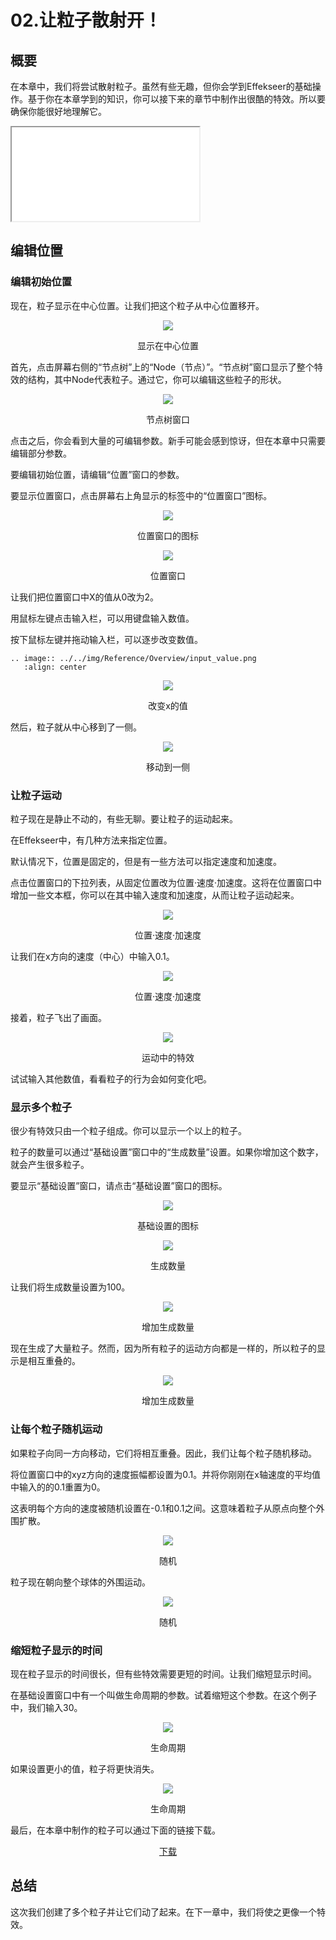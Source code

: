 ﻿# 02.让粒子散射开！

## 概要

在本章中，我们将尝试散射粒子。虽然有些无趣，但你会学到Effekseer的基础操作。基于你在本章学到的知识，你可以接下来的章节中制作出很酷的特效。所以要确保你能很好地理解它。

<iframe src='../../Sample/viewer_en.html#02_Sample/effect.efk'></iframe>

## 编辑位置
   
### 编辑初始位置

现在，粒子显示在中心位置。让我们把这个粒子从中心位置移开。

<div align="center">
<img src="../../img/Tutorial/01_square.png">
<p>显示在中心位置</p>
</div>

首先，点击屏幕右侧的“节点树”上的“Node（节点）”。“节点树”窗口显示了整个特效的结构，其中Node代表粒子。通过它，你可以编辑这些粒子的形状。

<div align="center">
<img src="../../img/Tutorial/02_nodetree.png">
<p>节点树窗口</p>
</div>

点击之后，你会看到大量的可编辑参数。新手可能会感到惊讶，但在本章中只需要编辑部分参数。

要编辑初始位置，请编辑“位置”窗口的参数。

要显示位置窗口，点击屏幕右上角显示的标签中的“位置窗口”图标。

<div align="center">
<img src="../../img/Tutorial/02_position_icon.png">
<p>位置窗口的图标</p>
</div>

<div align="center">
<img src="../../img/Tutorial/02_position_en.png">
<p>位置窗口</p>
</div>

让我们把位置窗口中X的值从0改为2。

用鼠标左键点击输入栏，可以用键盘输入数值。

按下鼠标左键并拖动输入栏，可以逐步改变数值。

```eval_rst
.. image:: ../../img/Reference/Overview/input_value.png
   :align: center
```

<div align="center">
<img src="../../img/Tutorial/02_position_input_en.png">
<p>改变x的值</p>
</div>

然后，粒子就从中心移到了一侧。

<div align="center">
<img src="../../img/Tutorial/02_position_input_view.png">
<p>移动到一侧</p>
</div>

### 让粒子运动

粒子现在是静止不动的，有些无聊。要让粒子的运动起来。

在Effekseer中，有几种方法来指定位置。

默认情况下，位置是固定的，但是有一些方法可以指定速度和加速度。

点击位置窗口的下拉列表，从固定位置改为位置·速度·加速度。这将在位置窗口中增加一些文本框，你可以在其中输入速度和加速度，从而让粒子运动起来。

<div align="center">
<img src="../../img/Tutorial/02_pva_en.png">
<p>位置·速度·加速度</p>
</div>

让我们在x方向的速度（中心）中输入0.1。

<div align="center">
<img src="../../img/Tutorial/02_pva_input_en.png">
<p>位置·速度·加速度</p>
</div>

接着，粒子飞出了画面。

<div align="center">
<img src="../../img/Tutorial/02_pva.gif">
<p>运动中的特效</p>
</div>

试试输入其他数值，看看粒子的行为会如何变化吧。

### 显示多个粒子

很少有特效只由一个粒子组成。你可以显示一个以上的粒子。

粒子的数量可以通过“基础设置”窗口中的“生成数量”设置。如果你增加这个数字，就会产生很多粒子。

要显示“基础设置”窗口，请点击“基础设置”窗口的图标。

<div align="center">
<img src="../../img/Tutorial/02_common_icon.png">
<p>基础设置的图标</p>
</div>

<div align="center">
<img src="../../img/Tutorial/02_common_en.png">
<p>生成数量</p>
</div>

让我们将生成数量设置为100。

<div align="center">
<img src="../../img/Tutorial/02_common_count_en.png">
<p>增加生成数量</p>
</div>

现在生成了大量粒子。然而，因为所有粒子的运动方向都是一样的，所以粒子的显示是相互重叠的。

<div align="center">
<img src="../../img/Tutorial/02_count.gif">
<p>增加生成数量</p>
</div>

### 让每个粒子随机运动

如果粒子向同一方向移动，它们将相互重叠。因此，我们让每个粒子随机移动。

将位置窗口中的xyz方向的速度振幅都设置为0.1。并将你刚刚在x轴速度的平均值中输入的的0.1重置为0。

这表明每个方向的速度被随机设置在-0.1和0.1之间。这意味着粒子从原点向整个外围扩散。

<div align="center">
<img src="../../img/Tutorial/02_random_input_en.png">
<p>随机</p>
</div>

粒子现在朝向整个球体的外围运动。

<div align="center">
<img src="../../img/Tutorial/02_random.gif">
<p>随机</p>
</div>

### 缩短粒子显示的时间

现在粒子显示的时间很长，但有些特效需要更短的时间。让我们缩短显示时间。

在基础设置窗口中有一个叫做生命周期的参数。试着缩短这个参数。在这个例子中，我们输入30。

<div align="center">
<img src="../../img/Tutorial/02_life_input_en.png">
<p>生命周期</p>
</div>

如果设置更小的值，粒子将更快消失。

<div align="center">
<img src="../../img/Tutorial/02_completed.gif">
<p>生命周期</p>
</div>

最后，在本章中制作的粒子可以通过下面的链接下载。

<div align="center">
<a href = "../../Sample/02_Sample.zip">下载</a>
</div>

## 总结

这次我们创建了多个粒子并让它们动了起来。在下一章中，我们将使之更像一个特效。